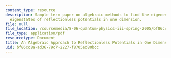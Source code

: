 ```yaml
---
content_type: resource
description: Sample term paper on algebraic methods to find the eigenenergies and
  eigenstates of reflectionless potentials in one dimension.
file: null
file_location: /coursemedia/8-06-quantum-physics-iii-spring-2005/bf86cc8aad3679c72227f8705ed80bcc_samplepaper.pdf
file_type: application/pdf
resourcetype: Document
title: An Algebraic Approach to Reflectionless Potentials in One Dimension
uid: bf86cc8a-ad36-79c7-2227-f8705ed80bcc
---
```

